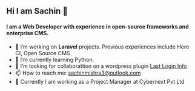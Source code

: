 ## Hi I am Sachin 👋

#### I am a Web Developer with experience in open-source frameworks and enterprise CMS.

- 🔭 I’m working on **Laravel** projects. Previous experiences include Here CI, Open Source CMS
- 🌱 I’m currently learning Python.
- 👯 I’m looking for collaborattion on a wordpress plugin [Last Login Info](https://wordpress.org/plugins/last-login-on-dashboard/)
- 📫 How to reach me: sachinmishra3@outlook.com
- 🏢 Currently I am working as a Project Manager at Cybernext Pvt Ltd 
